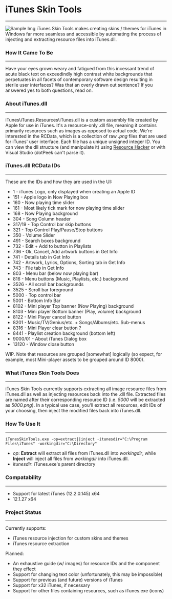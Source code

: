 # iTunes Skin Tools
--------------
![Sample Img](https://github.com/Apophenic/iTunes-Skin-Tools/blob/master/iTunesSkinTools/res/sample/sample.jpg)
iTunes Skin Tools makes creating skins / themes for iTunes in Windows far more seamless and accessible by automating
the process of injecting and extracting resource files into iTunes.dll.

### How It Came To Be
---------------------
Have your eyes grown weary and fatigued from this incessant trend of acute black text on exceedindly high contrast white
backgrounds that perpetuates in all facets of contemporary software design resulting in sterile user interfaces? Was
 that an overly drawn out sentence?
If you answered yes to both questions, read on.

### About iTunes.dll
----------------
iTunes\iTunes.Resources\iTunes.dll is a custom assembly file created by Apple for use in iTunes. It's a resource-only
 .dll file, meaning it contains primarily resources such as images as opposed to actual code. We're interested in the
 RCData, which is a collection of raw _.png_ files that are used for iTunes' user interface. Each file has a unique
 unsigned integer ID. You can view the dll structure (and manipulate it) using [Resource Hacker](http://www.angusj.com/resourcehacker/#download)
 or with Visual Studio (dotPeek can't parse it).

### iTunes.dll RCData IDs
-------------------------
These are the IDs and how they are used in the UI:
* 1 - iTunes Logo, only displayed when creating an Apple ID
* 151 - Apple logo in Now Playing box
* 160 - Now playing time slider
* 161 - Most likely tick mark for now playing time slider
* 168 - Now Playing background
* 304 - Song Column header
* 317/19 - Top Control bar skip buttons
* 321 - Top Control Play/Pause/Stop buttons
* 350 - Volume Slider
* 491 - Search boxes background
* 732 - Edit + Add to button in Playlists
* 736 - Ok, Cancel, Add artwork buttons in Get Info
* 741 - Details tab in Get Info
* 742 - Artwork, Lyrics, Options, Sorting tab in Get Info
* 743 - File tab in Get Info
* 803 - Menu bar (below now playing bar)
* 816 - Menu buttons (Music, Playlists, etc.) background
* 3526 - All scroll bar backgrounds
* 3525 - Scroll bar foreground
* 5000 - Top control bar
* 5001 - Bottom Info Bar
* 8102 - Mini player Top banner (Now Playing) background
* 8103 - Mini player Bottom banner (Play, volume) background
* 8122 - Mini Player cancel button
* 8201 - Music/TV/Genius/etc. + Songs/Albums/etc. Sub-menus
* 8316 - Mini Player clear button ?
* 8441 - Playlist creation background (bottom left)
* 9000/01 - About iTunes Dialog box
* 13120 - Window close button

WIP. Note that resources are grouped [somewhat] logically (so expect, for example, most Mini-player assets to be grouped around ID 8000).

### What iTunes Skin Tools Does
---------------------------
iTunes Skin Tools currently supports extracting all image resource files from iTunes.dll as well as injecting resources
back into the .dll file. Extracted files are named after their corresponding resource ID (i.e. _5000_ will be
extracted as _5000.png_). In a typical use case, you'll extract all resources, edit IDs of your choosing, then inject
the modified files back into iTunes.dll.

### How To Use It
-----------------
```iTunesSkinTools.exe -op=extract||inject -itunesdir="C:\Program Files\iTunes" -workingdir="C:\Directory"```
* _op_: __Extract__ will extract all files from iTunes.dll into _workingdir_, while __Inject__ will inject all
files from _workingdir_ into iTunes.dll.
* _itunesdir_: iTunes.exe's parent directory

### Compatability
-----------------
* Support for latest iTunes (12.2.0.145) x64
* 12.1.27 x64

### Project Status
------------------
Currently supports:
* iTunes resource injection for custom skins and themes
* iTunes resource extraction

Planned:
* An exhaustive guide (w/ images) for resource IDs and the component they effect
* Support for changing text color (unfortunately, this may be impossible)
* Support for previous (and future) versions of iTunes
* Support for x32 iTunes, if necessary
* Support for other files containing resources, such as iTunes.exe (icons)